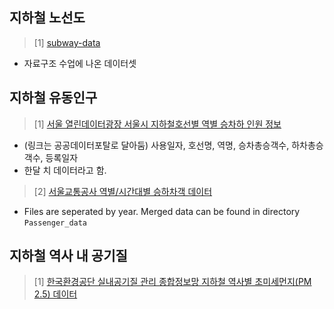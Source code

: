 ##  지하철 노선도 
> [1] [subway-data](http://gangwon.github.io/subway-data/)
- 자료구조 수업에 나온 데이터셋


## 지하철 유동인구 
> [1] [서울 열린데이터광장 서울시 지하철호선별 역별 승차하 인원 정보](https://www.data.go.kr/data/15071921/fileData.do)

- (링크는 공공데이터포탈로 달아둠) 사용일자, 호선명, 역명, 승차총승객수, 하차총승객수, 등록일자  
- 한달 치 데이터라고 함.


> [2] [서울교통공사 역별/시간대별 승하차객 데이터](http://www.seoulmetro.co.kr/kr/board.do?menuIdx=551)
- Files are seperated by year. Merged data can be found in directory `Passenger_data`


## 지하철 역사 내 공기질
> [1] [한국환경공단 실내공기질 관리 종합정보망 지하철 역사별 초미세먼지(PM 2.5) 데이터](http://www.inair.or.kr/info/excel.html)
